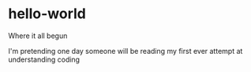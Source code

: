 # hello-world
Where it all begun

I'm pretending one day someone will be reading my first ever attempt at understanding coding

